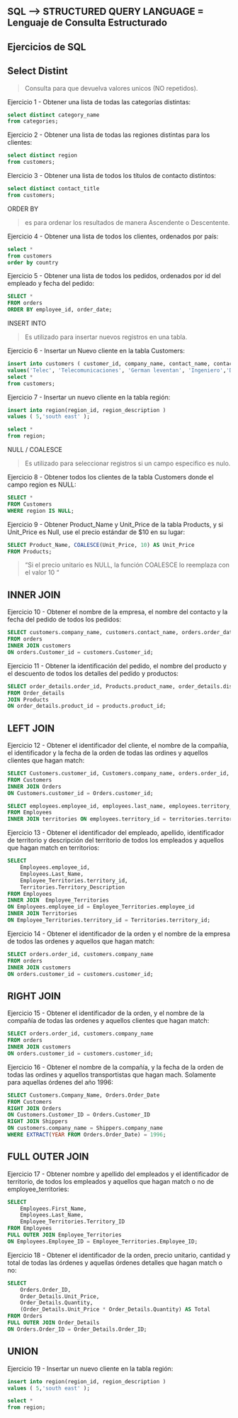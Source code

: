 SQL -->  STRUCTURED QUERY LANGUAGE = Lenguaje de Consulta Estructurado
---

Ejercicios de SQL
--

Select Distint 
-
>Consulta para que devuelva valores unicos (NO repetidos).

Ejercicio 1 -	Obtener una lista de todas las categorías distintas:

```sql
select distinct category_name
from categories;
``` 


Ejercicio 2 - Obtener una lista de todas las regiones distintas para los clientes:

```sql
select distinct region
from customers;
```


Elercicio 3 - Obtener una lista de todos los títulos de contacto distintos:

```sql
select distinct contact_title
from customers;
```



ORDER BY 
>es para ordenar los resultados de manera Ascendente o Descentente.

Ejercicio 4 - Obtener una lista de todos los clientes, ordenados por país:

```sql
select *
from customers
order by country 
```


Ejercicio 5 - Obtener una lista de todos los pedidos, ordenados por id del empleado y fecha del pedido:

```sql
SELECT *
FROM orders
ORDER BY employee_id, order_date; 
```



INSERT INTO 

>Es utilizado para insertar nuevos registros en una tabla.

Ejercicio 6 - Insertar un Nuevo cliente en la tabla Customers:

```sql
insert into customers ( customer_id, company_name, contact_name, contact_title, address, city, region,postal_code, country, phone, fax )
values('Telec', 'Telecomunicaciones', 'German leventan', 'Ingeniero','D Gallo 1277', 'Santa Rosa', 'Ingeniero','6300','Argentina',29541111111,null );
select *
from customers; 
```


Ejercicio 7 - Insertar un nuevo cliente en la tabla región:

```sql
insert into region(region_id, region_description )
values ( 5,'south east' );

select *
from region; 
```


NULL / COALESCE 

>Es utilizado para seleccionar registros si un campo especifico es nulo.

Ejercicio 8 - Obtener todos los clientes de la tabla Customers donde el campo region es NULL:

```sql
SELECT *
FROM Customers
WHERE region IS NULL; 
```


Ejercicio 9 - Obtener Product_Name y Unit_Price de la tabla Products, y si Unit_Price es Null, use el precio estándar de $10 en su lugar:

```sql
SELECT Product_Name, COALESCE(Unit_Price, 10) AS Unit_Price
FROM Products; 
```

> “Si el precio unitario es NULL, la función COALESCE lo reemplaza con el valor 10 “

INNER JOIN
-
>

Ejercicio 10 - Obtener el nombre de la empresa, el nombre del contacto y la fecha del pedido de todos los pedidos:

```sql
SELECT customers.company_name, customers.contact_name, orders.order_date
FROM orders
INNER JOIN customers 
ON orders.Customer_id = customers.Customer_id; 
```


Ejercicio 11 - Obtener la identificación del pedido, el nombre del producto y el descuento de todos los detalles del pedido y productos:

```sql
SELECT order_details.order_id, Products.product_name, order_details.discount
FROM Order_details
JOIN Products 
ON order_details.product_id = products.product_id; 
```

LEFT JOIN
-
>


Ejercicio 12 - Obtener el identificador del cliente, el nombre de la compañia, el identificador y la fecha de la orden de todas las ordines y aquellos clientes que hagan match:

```sql
SELECT Customers.customer_id, Customers.company_name, orders.order_id, orders.order_date
FROM Customers
INNER JOIN Orders 
ON Customers.customer_id = Orders.customer_id;

SELECT employees.employee_id, employees.last_name, employees.territory_id, territories.territory_description
FROM Employees
INNER JOIN territories ON employees.territory_id = territories.territory_id; 
```


Ejercicio 13 - Obtener el identificador del empleado, apellido, identificador de territorio y descripción del territorio de todos los empleados y aquellos que hagan match en territorios:

```sql
SELECT 
    Employees.employee_id, 
    Employees.Last_Name, 
    Employee_Territories.territory_id, 
    Territories.Territory_Description
FROM Employees
INNER JOIN  Employee_Territories 
ON Employees.employee_id = Employee_Territories.employee_id
INNER JOIN Territories 
ON Employee_Territories.territory_id = Territories.territory_id; 
```


Ejercicio 14 - Obtener el identificador de la orden y el nombre de la empresa de todos las ordenes y aquellos que hagan match:

```sql
SELECT orders.order_id, customers.company_name
FROM orders
INNER JOIN customers 
ON orders.customer_id = customers.customer_id;
```




RIGHT JOIN
-
>
>
Ejercicio 15 - Obtener el identificador de la orden, y el nombre de la compañía de todas las ordenes y aquellos clientes que hagan match:

```sql
SELECT orders.order_id, customers.company_name
FROM orders
INNER JOIN customers 
ON orders.customer_id = customers.customer_id; 
```

Ejercicio 16 - Obtener el nombre de la compañía, y la fecha de la orden de todas las ordines y aquellos transportistas que hagan mach. Solamente para aquellas órdenes del año 1996:

```sql
SELECT Customers.Company_Name, Orders.Order_Date
FROM Customers
RIGHT JOIN Orders 
ON Customers.Customer_ID = Orders.Customer_ID
RIGHT JOIN Shippers 
ON customers.company_name = Shippers.company_name
WHERE EXTRACT(YEAR FROM Orders.Order_Date) = 1996; 
```

FULL OUTER JOIN
-
>

Ejercicio 17 - Obtener nombre y apellido del empleados y el identificador de territorio, de todos los empleados y aquellos que hagan match o no de employee_territories:

```sql
SELECT 
    Employees.First_Name,
    Employees.Last_Name,
    Employee_Territories.Territory_ID
FROM Employees
FULL OUTER JOIN Employee_Territories 
ON Employees.Employee_ID = Employee_Territories.Employee_ID; 
```


Ejercicio 18 - Obtener el identificador de la orden, precio unitario, cantidad y total de todas las órdenes y aquellas órdenes detalles que hagan match o no:

```sql
SELECT 
    Orders.Order_ID,
    Order_Details.Unit_Price,
    Order_Details.Quantity,
    (Order_Details.Unit_Price * Order_Details.Quantity) AS Total
FROM Orders
FULL OUTER JOIN Order_Details 
ON Orders.Order_ID = Order_Details.Order_ID; 
```

UNION
-
>

Ejercicio 19 - Insertar un nuevo cliente en la tabla región:

```sql
insert into region(region_id, region_description )
values ( 5,'south east' );

select *
from region; 
```

